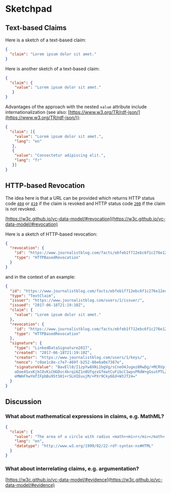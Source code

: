 # Sketchpad

## Text-based Claims
Here is a sketch of a text-based claim:
```json
{
  "claim": "Lorem ipsum dolor sit amet."
}
```
Here is another sketch of a text-based claim:
```json
{
  "claim": {
    "value": "Lorem ipsum dolor sit amet."
   }
}
```
Advantages of the approach with the nested `value` attribute include internationalization (see also: [https://www.w3.org/TR/rdf-json/](https://www.w3.org/TR/rdf-json/)):
```json
{
  "claim": [{
    "value": "Lorem ipsum dolor sit amet.",
    "lang": "en"
   },
   {
    "value": "Consectetur adipiscing elit.",
    "lang": "fr"
   }]
}
```

## HTTP-based Revocation
The idea here is that a URL can be provided which returns HTTP status code [`404`](https://www.w3.org/Protocols/rfc2616/rfc2616-sec10.html#sec10.4.5) or [`410`](https://www.w3.org/Protocols/rfc2616/rfc2616-sec10.html#sec10.4.11) if the claim is revoked and HTTP status code [`200`](https://www.w3.org/Protocols/rfc2616/rfc2616-sec10.html#sec10.2.1) if the claim is not revoked.

[https://w3c.github.io/vc-data-model/#revocation](https://w3c.github.io/vc-data-model/#revocation)

Here is a sketch of HTTP-based revocation:
```json
{
  "revocation": {
    "id": "https://www.journalistblog.com/facts/ebfeb1f712ebc6f1c276e12ec21",
    "type": "HTTPBasedRevocation"
  }
}
```
and in the context of an example:
```json
{
  "id": "https://www.journalistblog.com/facts/ebfeb1f712ebc6f1c276e12ec21",
  "type": "TextClaim",
  "issuer": "https://www.journalistblog.com/users/1/issuer/",
  "issued": "2017-06-18T21:19:10Z",
  "claim": {
    "value": "Lorem ipsum dolor sit amet."
  },
  "revocation": {
    "id": "https://www.journalistblog.com/facts/ebfeb1f712ebc6f1c276e12ec21",
    "type": "HTTPBasedRevocation"
  },
  "signature": {
    "type": "LinkedDataSignature2017",
    "created": "2017-06-18T21:19:10Z",
    "creator": "https://www.journalistblog.com/users/1/keys/",
    "nonce": "c0ae1c8e-c7e7-469f-b252-86e6a0e7387e",
    "signatureValue": "BavEll0/I1zpYw8XNi1bgVg/sCneO4Jugez8RwDg/+MCRVpjOb
    oDoe4SxxKjkCOvKiCHGDvc4krqi6Z1n0UfqzxGfmatCuFibcC1wpsPRdW+gGsutPTLzvu
    eMWmFhwYmfIFpbBu95t501+rSLHIEuujM/+PXr9Cky6Ed+W3JT24="
  }
}
```
## Discussion
### What about mathematical expressions in claims, e.g. MathML?
```json
{
  "claim": {
    "value": "The area of a circle with radius <math><mi>r</mi></math> is <math><mi>&pi;</mi><mo>&InvisibleTimes;</mo><msup><mi>r</mi><mn>2</mn></msup></math>.",
    "lang": "en",
    "datatype": "http://www.w3.org/1999/02/22-rdf-syntax-ns#HTML"
  }
}
```
### What about interrelating claims, e.g. argumentation?
[https://w3c.github.io/vc-data-model/#evidence](https://w3c.github.io/vc-data-model/#evidence)
